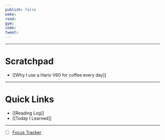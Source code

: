 ```yaml
---
publish: false
wake:
read:
gym:
code:
tweet:
---
```

***
# Scratchpad
- [[Why I use a Hario V60 for coffee every day]]



---
# Quick Links
- [[Reading Log]]
- [[Today I Learned]]
***
- [ ] [Focus Tracker](https://docs.google.com/spreadsheets/d/18ZL9CSRxE2z7pTKcaPGe3749GMO9Ov2UjVsRMQqShBk/edit#gid=696776801)